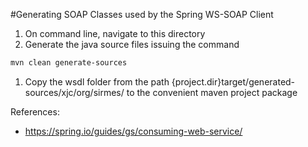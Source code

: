 #Generating SOAP Classes used by the Spring WS-SOAP Client

1. On command line, navigate to this directory
1. Generate the java source files issuing the command

```sh
mvn clean generate-sources
```

1. Copy the wsdl folder from the path {project.dir}target/generated-sources/xjc/org/sirmes/ to the convenient maven project package

References:

- https://spring.io/guides/gs/consuming-web-service/ 
